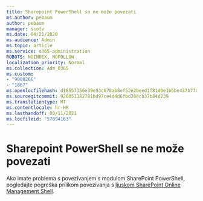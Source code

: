 ```yaml
---
title: Sharepoint PowerShell se ne može povezati
ms.author: pebaum
author: pebaum
manager: scotv
ms.date: 04/21/2020
ms.audience: Admin
ms.topic: article
ms.service: o365-administration
ROBOTS: NOINDEX, NOFOLLOW
localization_priority: Normal
ms.collection: Adm_O365
ms.custom:
- "9000266"
- "1867"
ms.openlocfilehash: d18557156e39e93c678ab8ef52e2beed1f81d0e1b5be437b77a3fdca34f3d353
ms.sourcegitcommit: 920051182781bd97ce4d4d6fbd268cb37b84d239
ms.translationtype: MT
ms.contentlocale: hr-HR
ms.lasthandoff: 08/11/2021
ms.locfileid: "57894163"
---
```

# <a name="sharepoint-powershell-unable-to-connect"></a>Sharepoint PowerShell se ne može povezati

Ako imate problema s povezivanjem s modulom SharePoint PowerShell, pogledajte pogreška prilikom povezivanja s [ljuskom SharePoint Online Management Shell](https://docs.microsoft.com/sharepoint/troubleshoot/administration/errors-connecting-to-management-shell).